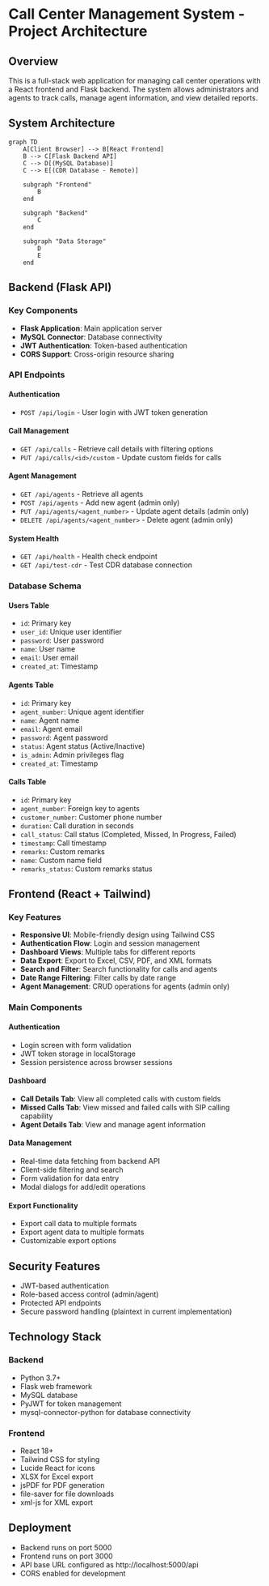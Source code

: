 # Call Center Management System - Project Architecture

## Overview
This is a full-stack web application for managing call center operations with a React frontend and Flask backend. The system allows administrators and agents to track calls, manage agent information, and view detailed reports.

## System Architecture

```mermaid
graph TD
    A[Client Browser] --> B[React Frontend]
    B --> C[Flask Backend API]
    C --> D[(MySQL Database)]
    C --> E[(CDR Database - Remote)]
    
    subgraph "Frontend"
        B
    end
    
    subgraph "Backend"
        C
    end
    
    subgraph "Data Storage"
        D
        E
    end
```

## Backend (Flask API)

### Key Components
- **Flask Application**: Main application server
- **MySQL Connector**: Database connectivity
- **JWT Authentication**: Token-based authentication
- **CORS Support**: Cross-origin resource sharing

### API Endpoints

#### Authentication
- `POST /api/login` - User login with JWT token generation

#### Call Management
- `GET /api/calls` - Retrieve call details with filtering options
- `PUT /api/calls/<id>/custom` - Update custom fields for calls

#### Agent Management
- `GET /api/agents` - Retrieve all agents
- `POST /api/agents` - Add new agent (admin only)
- `PUT /api/agents/<agent_number>` - Update agent details (admin only)
- `DELETE /api/agents/<agent_number>` - Delete agent (admin only)

#### System Health
- `GET /api/health` - Health check endpoint
- `GET /api/test-cdr` - Test CDR database connection

### Database Schema

#### Users Table
- `id`: Primary key
- `user_id`: Unique user identifier
- `password`: User password
- `name`: User name
- `email`: User email
- `created_at`: Timestamp

#### Agents Table
- `id`: Primary key
- `agent_number`: Unique agent identifier
- `name`: Agent name
- `email`: Agent email
- `password`: Agent password
- `status`: Agent status (Active/Inactive)
- `is_admin`: Admin privileges flag
- `created_at`: Timestamp

#### Calls Table
- `id`: Primary key
- `agent_number`: Foreign key to agents
- `customer_number`: Customer phone number
- `duration`: Call duration in seconds
- `call_status`: Call status (Completed, Missed, In Progress, Failed)
- `timestamp`: Call timestamp
- `remarks`: Custom remarks
- `name`: Custom name field
- `remarks_status`: Custom remarks status

## Frontend (React + Tailwind)

### Key Features
- **Responsive UI**: Mobile-friendly design using Tailwind CSS
- **Authentication Flow**: Login and session management
- **Dashboard Views**: Multiple tabs for different reports
- **Data Export**: Export to Excel, CSV, PDF, and XML formats
- **Search and Filter**: Search functionality for calls and agents
- **Date Range Filtering**: Filter calls by date range
- **Agent Management**: CRUD operations for agents (admin only)

### Main Components

#### Authentication
- Login screen with form validation
- JWT token storage in localStorage
- Session persistence across browser sessions

#### Dashboard
- **Call Details Tab**: View all completed calls with custom fields
- **Missed Calls Tab**: View missed and failed calls with SIP calling capability
- **Agent Details Tab**: View and manage agent information

#### Data Management
- Real-time data fetching from backend API
- Client-side filtering and search
- Form validation for data entry
- Modal dialogs for add/edit operations

#### Export Functionality
- Export call data to multiple formats
- Export agent data to multiple formats
- Customizable export options

## Security Features
- JWT-based authentication
- Role-based access control (admin/agent)
- Protected API endpoints
- Secure password handling (plaintext in current implementation)

## Technology Stack

### Backend
- Python 3.7+
- Flask web framework
- MySQL database
- PyJWT for token management
- mysql-connector-python for database connectivity

### Frontend
- React 18+
- Tailwind CSS for styling
- Lucide React for icons
- XLSX for Excel export
- jsPDF for PDF generation
- file-saver for file downloads
- xml-js for XML export

## Deployment
- Backend runs on port 5000
- Frontend runs on port 3000
- API base URL configured as http://localhost:5000/api
- CORS enabled for development